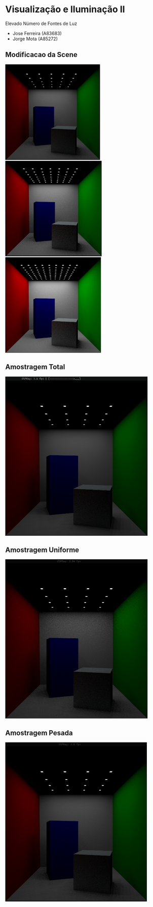 # Visualização e Iluminação II

Elevado Número de Fontes de Luz

* Jose Ferreira (A83683)
* Jorge Mota (A85272)

## Modificacao da Scene

<img src="5_lights.png" height="300px"/>
<img src="7_lights.png" height="300px"/>
<img src="9_lights.png" height="300px"/>

## Amostragem Total

<img src="test_1.png" height="500px"/>

## Amostragem Uniforme

<img src="test_2.png" height="500px"/>

## Amostragem Pesada

<img src="test_3.png" height="500px"/>

##
